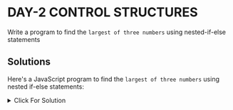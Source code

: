 # DAY-2 CONTROL STRUCTURES

Write a program to find the `largest of three numbers` using nested-if-else statements

## Solutions

Here's a JavaScript program to find the `largest of three numbers` using nested if-else statements:

<details>
  <summary>Click For Solution</summary>

```JS
function findLargest(a, b, c) {
  let largest;

  if (a >= b) {
    if (a >= c) {
      largest = a;
    } else {
      largest = c;
    }
  } else {
    if (b >= c) {
      largest = b;
    } else {
      largest = c;
    }
  }

  console.log("The largest number is: " + largest);
}

// Test the function with different sets of numbers
findLargest(10, 20, 30);  // The largest number is: 30
findLargest(50, 20, 30);  // The largest number is: 50
findLargest(10, 90, 30);  // The largest number is: 90
findLargest(10, 20, 20);  // The largest number is: 20
```

### Explanation

This function `findLargest` takes three numbers as arguments and uses nested `if-else` statements to determine which number is the largest. It then logs the largest number to the console.

</details>
